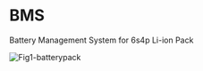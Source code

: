 # BMS
Battery Management System for 6s4p Li-ion Pack


![Fig1-batterypack](https://user-images.githubusercontent.com/38166489/86156549-c5807100-bb23-11ea-924c-bce7398a04bb.jpg)
